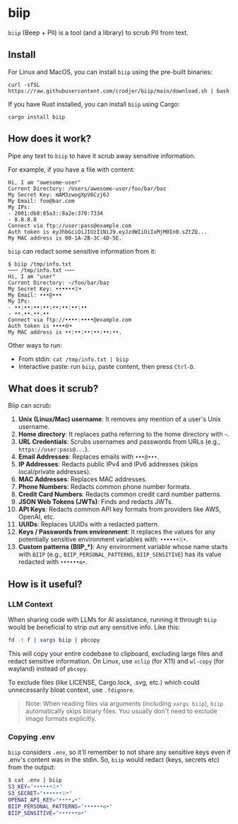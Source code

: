 # biip
`biip` (Beep + PII) is a tool (and a library) to scrub PII from text.

## Install
For Linux and MacOS, you can install `biip` using the pre-built binaries:
```
curl -sfSL https://raw.githubusercontent.com/crodjer/biip/main/download.sh | bash
```

If you have Rust installed, you can install `biip` using Cargo:
```
cargo install biip
```

## How does it work?
Pipe any text to `biip` to have it scrub away sensitive information.

For example, if you have a file with content:

```
Hi, I am "awesome-user"
Current Directory: /Users/awesome-user/foo/bar/baz
My Secret Key: mAM3zwogXpV6Czj6J
My Email: foo@bar.com
My IPs:
- 2001:db8:85a3::8a2e:370:7334
- 8.8.8.8
Connect via ftp://user:pass@example.com
Auth token is eyJhbGciOiJIUzI1NiJ9.eyJzdWIiOiIxMjM0In0.sZtZQ...
My MAC address is 00-1A-2B-3C-4D-5E.
```

`biip` can redact some sensitive information from it:

```
$ biip /tmp/info.txt
─── /tmp/info.txt ───
Hi, I am "user"
Current Directory: ~/foo/bar/baz
My Secret Key: ••••••⚿•
My Email: •••@•••
My IPs:
- ••:••:••:••:••:••:••:••
- ••.••.••.••
Connect via ftp://••••:••••@example.com
Auth token is ••••🌐•
My MAC address is ••:••:••:••:••:••.
```

Other ways to run:

- From stdin: `cat /tmp/info.txt | biip`
- Interactive paste: run `biip`, paste content, then press `Ctrl-D`.

## What does it scrub?
Biip can scrub:

 1. **Unix (Linux/Mac) username**: It removes any mention of a user's Unix username.
 2. **Home directory**: It replaces paths referring to the home directory with `~`.
 3. **URL Credentials**: Scrubs usernames and passwords from URLs (e.g., `https://user:pass@...`).
 4. **Email Addresses**: Replaces emails with `•••@•••`.
 5. **IP Addresses**: Redacts public IPv4 and IPv6 addresses (skips local/private addresses).
 6. **MAC Addresses**: Replaces MAC addresses.
 7. **Phone Numbers**: Redacts common phone number formats.
 8. **Credit Card Numbers**: Redacts common credit card number patterns.
 9. **JSON Web Tokens (JWTs)**: Finds and redacts JWTs.
 10. **API Keys**: Redacts common API key formats from providers like AWS, OpenAI, etc.
 11. **UUIDs**: Replaces UUIDs with a redacted pattern.
 12. **Keys / Passwords from environment**: It replaces the values for any potentially sensitive environment variables with: `••••••⚿•`.
 13. **Custom patterns (BIIP_*)**: Any environment variable whose name starts with `BIIP` (e.g., `BIIP_PERSONAL_PATTERNS`, `BIIP_SENSITIVE`) has its value redacted with `••••••⚙•`.

## How is it useful?

### LLM Context
When sharing code with LLMs for AI assistance, running it through `biip` would
be beneficial to strip out any sensitive info. Like this:

```bash
fd -t f | xargs biip | pbcopy
```

This will copy your entire codebase to clipboard, excluding large files and
redact sensitive information. On Linux, use `xclip` (for X11) and `wl-copy` (for
wayland) instead of `pbcopy`.

To exclude files (like LICENSE, Cargo.lock, .svg, etc.) which could unnecessarily
bloat context, use `.fdignore`.

> Note: When reading files via arguments (including `xargs biip`), `biip`
> automatically skips binary files. You usually don't need to exclude image
> formats explicitly.

### Copying .env
`biip` considers `.env`, so it'll remember to not share any sensitive keys even
if .env's content was in the stdin.
So, `biip` would redact (keys, secrets etc) from the output:

```sh
$ cat .env | biip
S3_KEY="••••••⚿•"
S3_SECRET="••••••⚿•"
OPENAI_API_KEY="••••☁️•"
BIIP_PERSONAL_PATTERNS="••••••⚙•"
BIIP_SENSITIVE="••••••⚙•"
```
